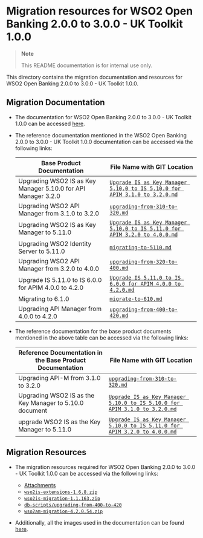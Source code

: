 # Migration resources for WSO2 Open Banking 2.0.0 to 3.0.0 - UK Toolkit 1.0.0

>**Note**
>
>    This README documentation is for internal use only.

This directory contains the migration documentation and resources for WSO2 Open Banking 2.0.0 to 3.0.0 - UK Toolkit 1.0.0.

## Migration Documentation

- The documentation for WSO2 Open Banking 2.0.0 to 3.0.0 - UK Toolkit 1.0.0 can be accessed [here](https://github.com/wso2-enterprise/migration-docs/tree/main/open-banking/migration-docs/ob-2.0.0-to-3.0.0/uk-toolkit-1.0.0).

- The reference documentation mentioned in the WSO2 Open Banking 2.0.0 to 3.0.0 - UK Toolkit 1.0.0 documentation can be accessed via the following links:

    | Base Product Documentation                                    | File Name with GIT Location                                                                                                                                                                                                                                                                  |
    |---------------------------------------------------------------|----------------------------------------------------------------------------------------------------------------------------------------------------------------------------------------------------------------------------------------------------------------------------------------------|
    | Upgrading WSO2 IS as Key Manager 5.10.0 for API Manager 3.2.0 | [`Upgrade IS as Key Manager 5.10.0 to IS 5.10.0 for APIM 3.1.0 to 3.2.0.md`](https://github.com/wso2-enterprise/migration-docs/blob/main/api-manager/migration-docs/is-as-a-km/is-5.10.0/Upgrade%20IS%20as%20Key%20Manager%205.10.0%20to%20IS%205.10.0%20for%20APIM%203.1.0%20to%203.2.0.md) |
    | Upgrading WSO2 API Manager from 3.1.0 to 3.2.0                | [`upgrading-from-310-to-320.md`](https://github.com/wso2-enterprise/migration-docs/blob/main/api-manager/migration-docs/apim/apim-3.2.0/apim/upgrading-from-310-to-320.md)                                                                                                                   |
    | Upgrading WSO2 IS as Key Manager to 5.11.0                    | [`Upgrade IS as Key Manager 5.10.0 to IS 5.11.0 for APIM 3.2.0 to 4.0.0.md`](https://github.com/wso2-enterprise/migration-docs/blob/main/api-manager/migration-docs/is-as-a-km/is-5.11.0/Upgrade%20IS%20as%20Key%20Manager%205.10.0%20to%20IS%205.11.0%20for%20APIM%203.2.0%20to%204.0.0.md) |
    | Upgrading WSO2 Identity Server to 5.11.0                      | [`migrating-to-5110.md`](https://github.com/wso2-enterprise/migration-docs/blob/main/identity-server/migration-docs/is-5.11.0/migrating-to-5110.md)                                                                                                                                          |
    | Upgrading WSO2 API Manager from 3.2.0 to 4.0.0                | [`upgrading-from-320-to-400.md`](https://github.com/wso2-enterprise/migration-docs/blob/main/api-manager/migration-docs/apim/apim-4.0.0/apim/upgrading-from-320-to-400.md)                                                                                                                   |
    | Upgrade IS 5.11.0 to IS 6.0.0 for APIM 4.0.0 to 4.2.0         | [`Upgrade IS 5.11.0 to IS 6.0.0 for APIM 4.0.0 to 4.2.0.md`](https://github.com/wso2-enterprise/migration-docs/blob/main/api-manager/migration-docs/is-as-a-km/is-6.0.0/Upgrade%20IS%205.11.0%20to%20IS%206.0.0%20for%20APIM%204.0.0%20to%204.2.0.md#upgrading-wso2-is-to-600)               |
    | Migrating to 6.1.0                                            | [`migrate-to-610.md`](https://github.com/wso2-enterprise/migration-docs/blob/main/identity-server/migration-docs/is-6.1.0/migrate-to-610.md#migrating-to-610)                                                                                                                                |
    | Upgrading API Manager from 4.0.0 to 4.2.0                     | [`upgrading-from-400-to-420.md`](https://github.com/wso2-enterprise/migration-docs/blob/main/api-manager/migration-docs/apim/apim-4.2.0/apim/upgrading-from-400-to-420.md)                                                                                                                   |

- The reference documentation for the base product documents mentioned in the above table can be accessed via the following links:

    | Reference Documentation in the Base Product Documentation | File Name with GIT Location                                                                                                                                                                                                                                                                    |
    |-----------------------------------------------------------|------------------------------------------------------------------------------------------------------------------------------------------------------------------------------------------------------------------------------------------------------------------------------------------------|
    | Upgrading API-M from 3.1.0 to 3.2.0                       | [`upgrading-from-310-to-320.md`](https://github.com/wso2-enterprise/migration-docs/blob/main/api-manager/migration-docs/apim/apim-3.2.0/apim/upgrading-from-310-to-320.md)                                                                                                                     |
    | Upgrading WSO2 IS as the Key Manager to 5.10.0 document   | [`Upgrade IS as Key Manager 5.10.0 to IS 5.10.0 for APIM 3.1.0 to 3.2.0.md`](https://github.com/wso2-enterprise/migration-docs/blob/main/api-manager/migration-docs/is-as-a-km/is-5.10.0/Upgrade%20IS%20as%20Key%20Manager%205.10.0%20to%20IS%205.10.0%20for%20APIM%203.1.0%20to%203.2.0.md)   |
    | upgrade WSO2 IS as the Key Manager to 5.11.0              | [`Upgrade IS as Key Manager 5.10.0 to IS 5.11.0 for APIM 3.2.0 to 4.0.0.md`](https://github.com/wso2-enterprise/migration-docs/blob/main/api-manager/migration-docs/is-as-a-km/is-5.11.0/Upgrade%20IS%20as%20Key%20Manager%205.10.0%20to%20IS%205.11.0%20for%20APIM%203.2.0%20to%204.0.0.md)   |

## Migration Resources

- The migration resources required for WSO2 Open Banking 2.0.0 to 3.0.0 - UK Toolkit 1.0.0 can be accessed via the following links:

    - [Attachments](https://github.com/wso2-enterprise/migration-docs/tree/main/open-banking/migration-docs/ob-2.0.0-to-3.0.0/uk-toolkit-1.0.0/assets/attachments)
    - [`wso2is-extensions-1.6.8.zip`](https://github.com/wso2/docs-apim/blob/4.2.0/en/docs/assets/attachments/administer/wso2is-extensions-1.6.8.zip)
    - [`wso2is-migration-1.1.163.zip`](https://github.com/wso2-enterprise/migration-docs/blob/main/api-manager/migration-resources/apim-4.2.0-resources/attachments/is/wso2is-migration-1.1.163.zip)
    - [`db-scripts/upgrading-from-400-to-420`](https://github.com/wso2-enterprise/migration-docs/tree/main/api-manager/migration-resources/apim-4.2.0-resources/db-scripts/upgrading-from-400-to-420)
    - [`wso2am-migration-4.2.0.54.zip`](https://github.com/wso2-enterprise/apim-migration-resources/releases/tag/v4.2.0.54)

- Additionally, all the images used in the documentation can be found [here](https://github.com/wso2-enterprise/migration-docs/tree/main/open-banking/migration-docs/ob-2.0.0-to-3.0.0/uk-toolkit-1.0.0/assets/img).